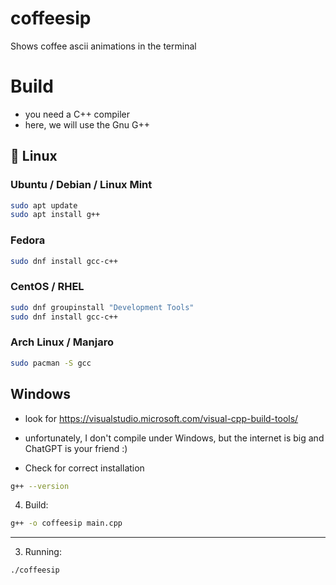 # coffeesip
Shows coffee ascii animations in the terminal

# Build

- you need a C++ compiler
- here, we will use the Gnu G++


## 🐧 Linux

### Ubuntu / Debian / Linux Mint

```bash
sudo apt update
sudo apt install g++
```

### Fedora

```bash
sudo dnf install gcc-c++
```

### CentOS / RHEL

```bash
sudo dnf groupinstall "Development Tools"
sudo dnf install gcc-c++
```

### Arch Linux / Manjaro

```bash
sudo pacman -S gcc
```

## Windows

- look for https://visualstudio.microsoft.com/visual-cpp-build-tools/
- unfortunately, I don't compile under Windows, but the internet is big and ChatGPT is your friend :)


- Check for correct installation

```bash
g++ --version
```

4. Build:

```bash
g++ -o coffeesip main.cpp
```

---

3. Running:

```bash
./coffeesip
```
